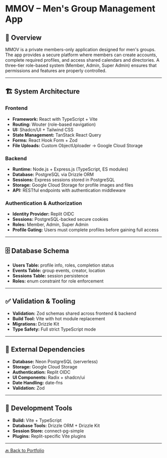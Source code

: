 # MMOV – Men's Group Management App

## 📖 Overview
MMOV is a private members-only application designed for men's groups. The app provides a secure platform where members can create accounts, complete required profiles, and access shared calendars and directories. A three-tier role-based system (Member, Admin, Super Admin) ensures that permissions and features are properly controlled.

---

## 🏗 System Architecture

### Frontend
- **Framework:** React with TypeScript + Vite
- **Routing:** Wouter (role-based navigation)
- **UI:** Shadcn/UI + Tailwind CSS
- **State Management:** TanStack React Query
- **Forms:** React Hook Form + Zod
- **File Uploads:** Custom ObjectUploader → Google Cloud Storage

### Backend
- **Runtime:** Node.js + Express.js (TypeScript, ES modules)
- **Database:** PostgreSQL via Drizzle ORM
- **Sessions:** Express sessions stored in PostgreSQL
- **Storage:** Google Cloud Storage for profile images and files
- **API:** RESTful endpoints with authentication middleware

### Authentication & Authorization
- **Identity Provider:** Replit OIDC
- **Sessions:** PostgreSQL-backed secure cookies
- **Roles:** Member, Admin, Super Admin
- **Profile Gating:** Users must complete profiles before gaining full access

---

## 🗄 Database Schema
- **Users Table:** profile info, roles, completion status
- **Events Table:** group events, creator, location
- **Sessions Table:** session persistence
- **Roles:** enum constraint for role enforcement

---

## ✅ Validation & Tooling
- **Validation:** Zod schemas shared across frontend & backend
- **Build Tool:** Vite with hot module replacement
- **Migrations:** Drizzle Kit
- **Type Safety:** Full strict TypeScript mode

---

## 🔧 External Dependencies
- **Database:** Neon PostgreSQL (serverless)
- **Storage:** Google Cloud Storage
- **Authentication:** Replit OIDC
- **UI Components:** Radix + shadcn/ui
- **Date Handling:** date-fns
- **Validation:** Zod

---

## 🚀 Development Tools
- **Build:** Vite + TypeScript
- **Database Tools:** Drizzle ORM + Drizzle Kit
- **Session Store:** connect-pg-simple
- **Plugins:** Replit-specific Vite plugins

---

[🔙 Back to Portfolio](../README.md)
